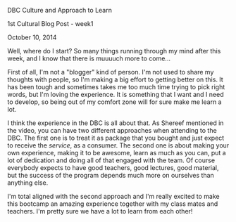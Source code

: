 <!-- This template is in markdown, not html, so
  it will not render beautifully when you copy and
  paste it into your github.io site, but it will at
  least be published. Next week you'll be creating a
  blog template using HTML and CSS and you'll be able
  to copy and paste the blog posts from week 1 in there
  to make them pretty next week.

  For now, please replace the title, subtitle (if desired),
  and date with the text you would like. Markdown is pretty
  simple, so you can just feel free to type. =) You'll want
  to delete this chunk of a comment as well. -->


DBC Culture and Approach to Learn

1st Cultural Blog Post - week1

October 10, 2014

Well, where do I start? So many things running through my mind after this week, and I know that there is muuuuch more to come...

First of all, I'm not a "blogger" kind of person. I'm not used to share my thoughts with people, so I'm making a big effort to getting better on this. It has been tough and sometimes takes me too much time trying to pick right words, but I'm loving the experience. It is something that I want and I need to develop, so being out of my comfort zone will for sure make me learn a lot. 

I think the experience in the DBC is all about that. As Shereef mentioned in the video, you can have two different approaches when attending to the DBC. The first one is to treat it as package that you bought and just expect to receive the *service*, as a consumer. The second one is about making your own experience, making it to be awesome, learn as much as you can, put a lot of dedication and doing all of that engaged with the team. Of course everybody expects to have good teachers, good lectures, good material, but the success of the program depends much more on ourselves than anything else.

I'm total aligned with the second approach and I'm really excited to make this bootcamp an amazing experience together with my class mates and teachers. I'm pretty sure we have a lot to learn from each other! 